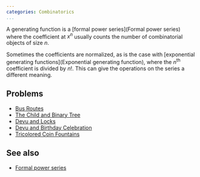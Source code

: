 ```yaml
---
categories: Combinatorics
...
```


A generating function is a [formal power series](Formal power series) where the coefficient at $x^n$ usually counts the number of combinatorial objects of size $n$.

Sometimes the coefficients are normalized, as is the case with [exponential generating functions](Exponential generating function), where the $n$<sup>th</sup> coefficient is divided by $n!$. This can give the operations on the series a different meaning.

## Problems
* [Bus Routes](https://icpc.njust.edu.cn/Problem/Hdu/5552/)
* [The Child and Binary Tree](http://codeforces.com/contest/438/problem/E)
* [Devu and Locks](https://www.codechef.com/problems/DEVLOCK)
* [Devu and Birthday Celebration](http://codeforces.com/contest/439/problem/E)
* [Tricolored Coin Fountains](https://projecteuler.net/problem=519)

## See also
* [Formal power series]()

